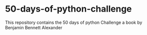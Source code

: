 # 50-days-of-python-challenge
This repository contains the 50 days of python Challenge a book by Benjamin Bennett Alexander
